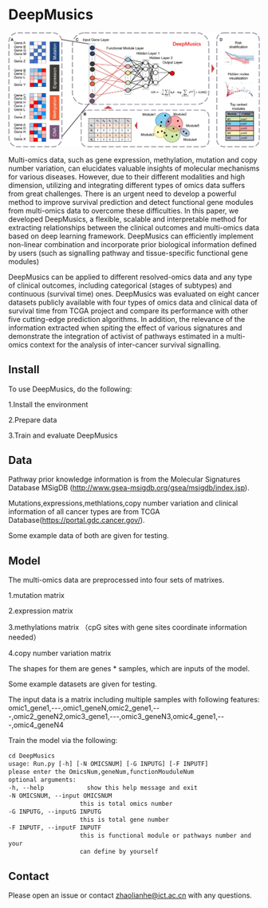# DeepMusics 

  ![image](https://github.com/CancerProfiling/DeepMusics/blob/main/Figures/deepMusics.jpg)
  
  
Multi-omics data, such as gene expression, methylation, mutation and copy number variation, can elucidates valuable insights of molecular mechanisms for various diseases. However, due to their different modalities and high dimension, utilizing and integrating different types of omics data suffers from great challenges. There is an urgent need to develop a powerful method to improve survival prediction and detect functional gene modules from multi-omics data to overcome these difficulties. In this paper, we developed DeepMusics, a flexible, scalable and interpretable method for extracting relationships between the clinical outcomes and multi-omics data based on deep learning framework. DeepMusics can efficiently implement non-linear combination and incorporate prior biological information defined by users (such as signalling pathway and tissue-specific functional gene modules) 

DeepMusics can be applied to different resolved-omics data and any type of clinical outcomes, including categorical (stages of subtypes) and continuous (survival time) ones. DeepMusics was evaluated on eight cancer datasets publicly available with four types of omics data and clinical data of survival time from TCGA project and compare its performance with other five cutting-edge prediction algorithms. In addition, the relevance of the information extracted when spiting the effect of various signatures and demonstrate the integration of activist of pathways estimated in a multi-omics context for the analysis of inter-cancer survival signalling.

## Install
To use DeepMusics, do the following:

1.Install the environment

2.Prepare data

3.Train and evaluate DeepMusics

## Data

Pathway prior knowledge information is from the Molecular Signatures Database MSigDB (http://www.gsea-msigdb.org/gsea/msigdb/index.jsp).


Mutations,expressions,methlations,copy number variation and clinical information of all cancer types are from TCGA Database(https://portal.gdc.cancer.gov/).

Some example data of both are given for testing.

## Model
 
The multi-omics data are preprocessed into four sets of matrixes.

1.mutation matrix 

2.expression matrix

3.methylations matrix （cpG sites with gene sites coordinate information needed）

4.copy number variation matrix

The shapes for them are genes * samples, which are inputs of the model.

Some example datasets are given for testing.

The input data is a matrix including multiple samples with following features:
omic1_gene1,---,omic1_geneN,omic2_gene1,---,omic2_geneN2,omic3_gene1,---,omic3_geneN3,omic4_gene1,---,omic4_geneN4

Train the model via the following:

    cd DeepMusics
    usage: Run.py [-h] [-N OMICSNUM] [-G INPUTG] [-F INPUTF]
    please enter the OmicsNum,geneNum,functionMouduleNum
    optional arguments:
    -h, --help            show this help message and exit
    -N OMICSNUM, --input OMICSNUM
                        this is total omics number
    -G INPUTG, --inputG INPUTG
                        this is total gene number
    -F INPUTF, --inputF INPUTF
                        this is functional module or pathways number and your
                        can define by yourself

## Contact

Please open an issue or contact zhaolianhe@ict.ac.cn with any questions.

